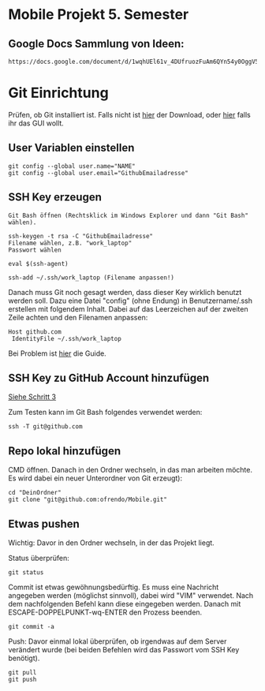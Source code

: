 Mobile Projekt 5. Semester
======

## Google Docs Sammlung von Ideen:
```
https://docs.google.com/document/d/1wqhUEl61v_4DUfruozFuAm6QYn54y0OggV536aWGpmk/edit#
```

# Git Einrichtung

Prüfen, ob Git installiert ist. Falls nicht ist [hier](http://git-scm.com/downloads) der Download, oder [hier](https://windows.github.com/) falls ihr das GUI wollt.

## User Variablen einstellen
```
git config --global user.name="NAME"
git config --global user.email="GithubEmailadresse"
```

## SSH Key erzeugen
```
Git Bash öffnen (Rechtsklick im Windows Explorer und dann "Git Bash" wählen).

ssh-keygen -t rsa -C "GithubEmailadresse"
Filename wählen, z.B. "work_laptop"
Passwort wählen

eval $(ssh-agent)

ssh-add ~/.ssh/work_laptop (Filename anpassen!)
```

Danach muss Git noch gesagt werden, dass dieser Key wirklich benutzt werden soll. Dazu eine Datei "config" (ohne Endung) in Benutzername/.ssh erstellen mit folgendem Inhalt. Dabei auf das Leerzeichen auf der zweiten Zeile achten und den Filenamen anpassen:
```
Host github.com
 IdentityFile ~/.ssh/work_laptop
```

Bei Problem ist [hier](https://help.github.com/articles/generating-ssh-keys/) die Guide.

## SSH Key zu GitHub Account hinzufügen
[Siehe Schritt 3](ttps://help.github.com/articles/generating-ssh-keys/)

Zum Testen kann im Git Bash folgendes verwendet werden:
```
ssh -T git@github.com
```

## Repo lokal hinzufügen
CMD öffnen. Danach in den Ordner wechseln, in das man arbeiten möchte. Es wird dabei ein neuer Unterordner von Git erzeugt):
```
cd "DeinOrdner"
git clone "git@github.com:ofrendo/Mobile.git"
```

## Etwas pushen
Wichtig: Davor in den Ordner wechseln, in der das Projekt liegt.

Status überprüfen:
```
git status
```

Commit ist etwas gewöhnungsbedürftig. Es muss eine Nachricht angegeben werden (möglichst sinnvoll), dabei wird "VIM" verwendet.
Nach dem nachfolgenden Befehl kann diese eingegeben werden. Danach mit ESCAPE-DOPPELPUNKT-wq-ENTER den Prozess beenden.
```
git commit -a
```

Push: Davor einmal lokal überprüfen, ob irgendwas auf dem Server verändert wurde (bei beiden Befehlen wird das Passwort vom SSH Key benötigt).
```
git pull
git push
```